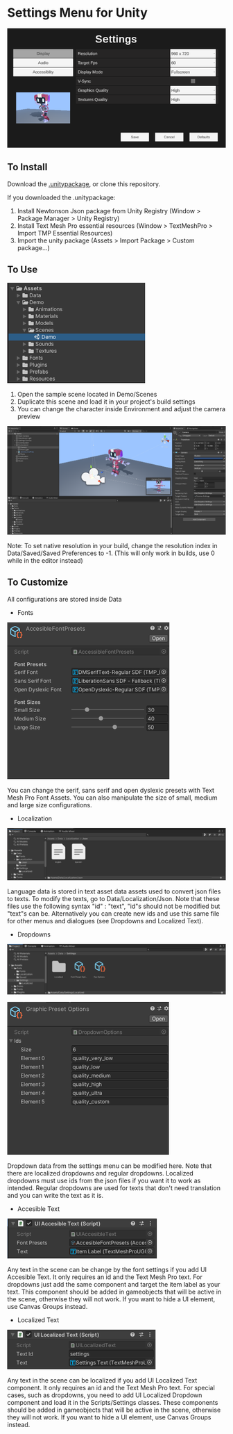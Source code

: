# Settings Menu for Unity
![1](/SettingsMenu/Images/cover.png)

## To Install

Download the [.unitypackage](https://www.dropbox.com/s/w7rce3dpkoseswg/unity-settings-menu-1.0.unitypackage), or clone this repository.

If you downloaded the .unitypackage:
1. Install Newtonson Json package from Unity Registry (Window > Package Manager > Unity Registry)
2. Install Text Mesh Pro essential resources (Window > TextMeshPro > Import TMP Essential Resources)
3. Import the unity package (Assets > Import Package > Custom package...)

## To Use

![1](/SettingsMenu/Images/howto_0.png)

1. Open the sample scene located in Demo/Scenes
2. Duplicate this scene and load it in your project's build settings
3. You can change the character inside Environment and adjust the camera preview

![1](/SettingsMenu/Images/howto_2.png)

Note: To set native resolution in your build, change the resolution index in Data/Saved/Saved Preferences to -1. 
(This will only work in builds, use 0 while in the editor instead)

## To Customize
All configurations are stored inside Data

- Fonts

![fonts](/SettingsMenu/Images/custom_0.png)

You can change the serif, sans serif and open dyslexic presets with Text Mesh Pro Font Assets. You can also manipulate the size of small, medium and large size configurations.

- Localization

![fonts](/SettingsMenu/Images/custom_4.png)

Language data is stored in text asset data assets used to convert json files to texts. To modify the texts, go to Data/Localization/Json. Note that these files use the following syntax "id" : "text", "id"s should not be modified but "text"s can be. Alternatively you can create new ids and use this same file for other menus and dialogues (see Dropdowns and Localized Text).   

- Dropdowns

![fonts](/SettingsMenu/Images/custom_1.png)

![fonts](/SettingsMenu/Images/custom_2.png)

Dropdown data from the settings menu can be modified here. Note that there are localized dropdowns and regular dropdowns. Localized dropdowns must use ids from the json files if you want it to work as intended. Regular dropdowns are used for texts that don't need translation and you can write the text as it is.

- Accesible Text

![1](/SettingsMenu/Images/components_0.png)

Any text in the scene can be change by the font settings if you add UI Accesible Text. It only requires an id and the Text Mesh Pro text. For dropdowns just add the same component and target the item label as your text. This component should be added in gameobjects that will be active in the scene, otherwise they will not work. If you want to hide a UI element, use Canvas Groups instead.

- Localized Text

![1](/SettingsMenu/Images/components_1.png)

Any text in the scene can be localized if you add UI Localized Text component. It only requires an id and the Text Mesh Pro text. For special cases, such as dropdowns, you need to add UI Localized Dropdown component and load it in the Scripts/Settings classes. These components should be added in gameobjects that will be active in the scene, otherwise they will not work. If you want to hide a UI element, use Canvas Groups instead.


